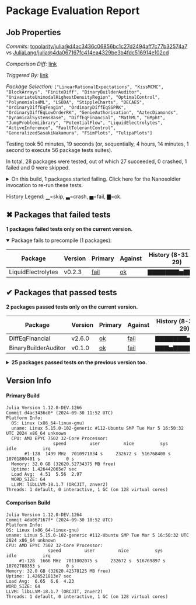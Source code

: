 # Package Evaluation Report

## Job Properties

*Commits:* [topolarity/julia@d4ac3436c06856bc1c27d2494aff7c77b32574a7](https://github.com/topolarity/julia/commit/d4ac3436c06856bc1c27d2494aff7c77b32574a7) vs [JuliaLang/julia@4da067167fc414ea4329be3b4fdc516914e102cd](https://github.com/JuliaLang/julia/commit/4da067167fc414ea4329be3b4fdc516914e102cd)

*Comparison Diff:* [link](https://github.com/JuliaLang/julia/compare/4da067167fc414ea4329be3b4fdc516914e102cd...topolarity/julia:d4ac3436c06856bc1c27d2494aff7c77b32574a7)

*Triggered By:* [link](https://github.com/JuliaLang/julia/pull/55892#issuecomment-2382979432)

*Package Selection:* `["LinearRationalExpectations", "KissMCMC", "BlockArrays", "FiniteDiff", "BinaryBuilderAuditor", "UnivariateUnimodalHighestDensityRegion", "OptimalControl", "Polynomials4ML", "LSODA", "StippleCharts", "DECAES", "OrdinaryDiffEqFeagin", "OrdinaryDiffEqSSPRK", "OrdinaryDiffEqLowOrderRK", "GenieAuthorisation", "AztecDiamonds", "DynamicalSystemsBase", "DiffEqFinancial", "MathML", "EMpht", "JumpProblemLibrary", "PotentialFlow", "LiquidElectrolytes", "ActiveInference", "FaultTolerantControl", "GeneralizedSasakiNakamura", "FSimPlots", "TulipaPlots"]`

Testing took 50 minutes, 19 seconds (or, sequentially, 4 hours, 14 minutes, 1 second to execute 56 package tests suites).

In total, 28 packages were tested, out of which 27 succeeded, 0 crashed, 1 failed and 0 were skipped.


<details><summary>On this build, 1 packages started failing. Click here for the Nanosoldier invocation to re-run these tests.</summary>
<p>

```
@nanosoldier `runtests(["LiquidElectrolytes"])`
```

</p>
</details>


History Legend: ▁=skip, ▃=crash, ▅=fail, ▇=ok.

## ✖ Packages that failed tests

**1 packages failed tests only on the current version.**

<details open><summary>Package fails to precompile (1 packages):</summary>
<p>


| Package | Version | Primary | Against | History (8-31 to 9-29) |
| ------- | ------- | ------- | ------- | ------- |
| LiquidElectrolytes | v0.2.3 | [fail](https://s3.amazonaws.com/julialang-reports/nanosoldier/pkgeval/by_hash/d4ac343_vs_4da0671/LiquidElectrolytes.primary.log) | [ok](https://s3.amazonaws.com/julialang-reports/nanosoldier/pkgeval/by_hash/d4ac343_vs_4da0671/LiquidElectrolytes.against.log) | <span class="history">▇▇▇▇▇▇▇▅▇▇▇▇▇</span> |

</p>
</details>


## ✔ Packages that passed tests

**2 packages passed tests only on the current version.**

| Package | Version | Primary | Against | History (8-31 to 9-29) |
| ------- | ------- | ------- | ------- | ------- |
| DiffEqFinancial | v2.6.0 | [ok](https://s3.amazonaws.com/julialang-reports/nanosoldier/pkgeval/by_hash/d4ac343_vs_4da0671/DiffEqFinancial.primary.log) | [fail](https://s3.amazonaws.com/julialang-reports/nanosoldier/pkgeval/by_hash/d4ac343_vs_4da0671/DiffEqFinancial.against.log) | <span class="history">▇▇▇▇▇▇▇▅▇▇▇▅▇</span> |
| BinaryBuilderAuditor | v0.1.0 | [ok](https://s3.amazonaws.com/julialang-reports/nanosoldier/pkgeval/by_hash/d4ac343_vs_4da0671/BinaryBuilderAuditor.primary.log) | [fail](https://s3.amazonaws.com/julialang-reports/nanosoldier/pkgeval/by_hash/d4ac343_vs_4da0671/BinaryBuilderAuditor.against.log) | <span class="history">▇▇▇▅▇▇▇▇▅▅▇▇▅</span> |

<details><summary><strong>25 packages passed tests on the previous version too.</strong></summary>
<p>

| Package | History (8-31 to 9-29) |
| ------- | ------- |
| [FiniteDiff v2.24.0](https://s3.amazonaws.com/julialang-reports/nanosoldier/pkgeval/by_hash/d4ac343_vs_4da0671/FiniteDiff.primary.log) | <span class="history">▇▇▇▇▇▇▇▇▇▅▇▅▇</span> |
| [BlockArrays v1.1.1](https://s3.amazonaws.com/julialang-reports/nanosoldier/pkgeval/by_hash/d4ac343_vs_4da0671/BlockArrays.primary.log) | <span class="history">▇▇▇▇▇▅▅▅▇▅▅▇▇</span> |
| [DynamicalSystemsBase v3.11.0](https://s3.amazonaws.com/julialang-reports/nanosoldier/pkgeval/by_hash/d4ac343_vs_4da0671/DynamicalSystemsBase.primary.log) | <span class="history">▇▇▇▇▇▇▇▇▇▅▅▇▇</span> |
| [MathML v0.1.15](https://s3.amazonaws.com/julialang-reports/nanosoldier/pkgeval/by_hash/d4ac343_vs_4da0671/MathML.primary.log) | <span class="history">▇▇▇▇▇▇▇▇▇▇▇▇▇</span> |
| [LSODA v0.7.5](https://s3.amazonaws.com/julialang-reports/nanosoldier/pkgeval/by_hash/d4ac343_vs_4da0671/LSODA.primary.log) | <span class="history">▇▇▇▇▇▇▇▇▇▇▇▇▇</span> |
| [LinearRationalExpectations v0.5.7](https://s3.amazonaws.com/julialang-reports/nanosoldier/pkgeval/by_hash/d4ac343_vs_4da0671/LinearRationalExpectations.primary.log) | <span class="history">▇▅▇▇▅▇▇▇▇▇▇▅▇</span> |
| [JumpProblemLibrary v1.0.0](https://s3.amazonaws.com/julialang-reports/nanosoldier/pkgeval/by_hash/d4ac343_vs_4da0671/JumpProblemLibrary.primary.log) | <span class="history">▇▇▇▇▇▇▇▇▇▅▇▇▇</span> |
| [PotentialFlow v0.2.10](https://s3.amazonaws.com/julialang-reports/nanosoldier/pkgeval/by_hash/d4ac343_vs_4da0671/PotentialFlow.primary.log) | <span class="history">▅▅▅▅▅▅▅▅▅▅▇▇▇</span> |
| [KissMCMC v0.2.1](https://s3.amazonaws.com/julialang-reports/nanosoldier/pkgeval/by_hash/d4ac343_vs_4da0671/KissMCMC.primary.log) | <span class="history">▅▇▇▇▇▇▇▇▇▇▇▇▇</span> |
| [StippleCharts v0.19.0](https://s3.amazonaws.com/julialang-reports/nanosoldier/pkgeval/by_hash/d4ac343_vs_4da0671/StippleCharts.primary.log) | <span class="history">▇▇▇▇▇▇▇▅▇▇▇▇▇</span> |
| [GenieAuthorisation v2.0.1](https://s3.amazonaws.com/julialang-reports/nanosoldier/pkgeval/by_hash/d4ac343_vs_4da0671/GenieAuthorisation.primary.log) | <span class="history">▇▇▇▇▇▇▇▅▇▇▇▇▇</span> |
| [UnivariateUnimodalHighestDensityRegion v0.1.0](https://s3.amazonaws.com/julialang-reports/nanosoldier/pkgeval/by_hash/d4ac343_vs_4da0671/UnivariateUnimodalHighestDensityRegion.primary.log) | <span class="history">▇▇▇▇▇▇▇▇▇▇▇▇▇</span> |
| [Polynomials4ML v0.3.1](https://s3.amazonaws.com/julialang-reports/nanosoldier/pkgeval/by_hash/d4ac343_vs_4da0671/Polynomials4ML.primary.log) | <span class="history">▇▇▇▇▇▇▇▇▇▇▅▇▇</span> |
| [DECAES v0.6.0](https://s3.amazonaws.com/julialang-reports/nanosoldier/pkgeval/by_hash/d4ac343_vs_4da0671/DECAES.primary.log) | <span class="history">▇▅▇▅▅▅▅▅▅▇▇▅▇</span> |
| [EMpht v0.1.1](https://s3.amazonaws.com/julialang-reports/nanosoldier/pkgeval/by_hash/d4ac343_vs_4da0671/EMpht.primary.log) | <span class="history">▇▇▇▇▇▇▇▇▇▇▇▇▇</span> |
| [OrdinaryDiffEqLowOrderRK v1.2.0](https://s3.amazonaws.com/julialang-reports/nanosoldier/pkgeval/by_hash/d4ac343_vs_4da0671/OrdinaryDiffEqLowOrderRK.primary.log) | <span class="history">▇▇▇▇▇▇▇▇▇▇▇▇▇</span> |
| [OrdinaryDiffEqFeagin v1.1.0](https://s3.amazonaws.com/julialang-reports/nanosoldier/pkgeval/by_hash/d4ac343_vs_4da0671/OrdinaryDiffEqFeagin.primary.log) | <span class="history">▇▇▇▇▇▇▇▇▇▇▇▇▇</span> |
| [ActiveInference v0.0.4](https://s3.amazonaws.com/julialang-reports/nanosoldier/pkgeval/by_hash/d4ac343_vs_4da0671/ActiveInference.primary.log) | <span class="history">▇▇▅▅▅▇▅▅▇▅▅▅▇</span> |
| [GeneralizedSasakiNakamura v0.4.2](https://s3.amazonaws.com/julialang-reports/nanosoldier/pkgeval/by_hash/d4ac343_vs_4da0671/GeneralizedSasakiNakamura.primary.log) | <span class="history">▇▇▇▇▇▇▇▇▇▅▇▇▇</span> |
| [OrdinaryDiffEqSSPRK v1.2.0](https://s3.amazonaws.com/julialang-reports/nanosoldier/pkgeval/by_hash/d4ac343_vs_4da0671/OrdinaryDiffEqSSPRK.primary.log) | <span class="history">▇▅▇▇▇▇▇▇▇▇▇▇▇</span> |
| [FaultTolerantControl v0.3.3](https://s3.amazonaws.com/julialang-reports/nanosoldier/pkgeval/by_hash/d4ac343_vs_4da0671/FaultTolerantControl.primary.log) | <span class="history">▇▇▇▇▇▇▅▅▇▇▇▇▇</span> |
| [AztecDiamonds v0.2.5](https://s3.amazonaws.com/julialang-reports/nanosoldier/pkgeval/by_hash/d4ac343_vs_4da0671/AztecDiamonds.primary.log) | <span class="history">▅▅▅▅▅▅▅▅▇▇▇▇▇</span> |
| [OptimalControl v0.12.3](https://s3.amazonaws.com/julialang-reports/nanosoldier/pkgeval/by_hash/d4ac343_vs_4da0671/OptimalControl.primary.log) | <span class="history">▇▇▇▇▇▇▇▅▇▇▇▇▇</span> |
| [TulipaPlots v0.1.0](https://s3.amazonaws.com/julialang-reports/nanosoldier/pkgeval/by_hash/d4ac343_vs_4da0671/TulipaPlots.primary.log) | <span class="history">▇▇▇▅▅▅▇▅▇▅▅▇▇</span> |
| [FSimPlots v0.4.1](https://s3.amazonaws.com/julialang-reports/nanosoldier/pkgeval/by_hash/d4ac343_vs_4da0671/FSimPlots.primary.log) | <span class="history">▇▇▇▇▇▇▇▅▇▇▇▇▇</span> |

</p>
</details>


## Version Info

#### Primary Build

```
Julia Version 1.12.0-DEV.1266
Commit d4ac3436c0* (2024-09-30 11:52 UTC)
Platform Info:
  OS: Linux (x86_64-linux-gnu)
  uname: Linux 5.15.0-102-generic #112-Ubuntu SMP Tue Mar 5 16:50:32 UTC 2024 x86_64 unknown
  CPU: AMD EPYC 7502 32-Core Processor: 
                  speed         user         nice          sys         idle          irq
       #1-128  1499 MHz  7010971034 s     232672 s  516768400 s  10701800401 s          0 s
  Memory: 32.0 GB (32620.52734375 MB free)
  Uptime: 1.426442065e7 sec
  Load Avg:  4.51  5.56  2.97
  WORD_SIZE: 64
  LLVM: libLLVM-18.1.7 (ORCJIT, znver2)
Threads: 1 default, 0 interactive, 1 GC (on 128 virtual cores)

```

  #### Comparison Build

  ```
Julia Version 1.12.0-DEV.1264
Commit 4da067167f* (2024-09-30 10:52 UTC)
Platform Info:
  OS: Linux (x86_64-linux-gnu)
  uname: Linux 5.15.0-102-generic #112-Ubuntu SMP Tue Mar 5 16:50:32 UTC 2024 x86_64 unknown
  CPU: AMD EPYC 7502 32-Core Processor: 
                  speed         user         nice          sys         idle          irq
       #1-128  1666 MHz  7011002075 s     232672 s  516769897 s  10702788353 s          0 s
  Memory: 32.0 GB (32620.42578125 MB free)
  Uptime: 1.426521813e7 sec
  Load Avg:  6.65  6.6  4.23
  WORD_SIZE: 64
  LLVM: libLLVM-18.1.7 (ORCJIT, znver2)
Threads: 1 default, 0 interactive, 1 GC (on 128 virtual cores)

  ```
  <!-- Generated on 2024-09-30T09:13:15.604 -->
